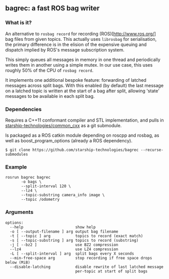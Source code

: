 bagrec: a fast ROS bag writer
-------------------------------------------------

### What is it?

An alternative to `rosbag record` for recording (ROS)[http://www.ros.org/]
bag files from given topics. This actually uses `librosbag` for serialisation,
the primary difference is in the elision of the expensive queuing and
dispatch implied by ROS's message subscription system.

This simply queues all messages in memory in one thread and periodically
writes them in another using a simple mutex. In our use case, this uses
roughly 50% of the CPU of `rosbag record`.

It implements one additional bespoke feature: forwarding of latched messages
across split bags. With this enabled (by default) the last message on a latched
topic is written at the start of a bag after split, allowing 'state' messages
to be available in each split bag.

### Dependencies

Requires a C++11 conformant compiler and STL implementation, and
pulls in [starship-technologies/common_cxx](https://github.com/starship-technologies/common_cxx)
as a git submodule.

Is packaged as a ROS catkin module depending on roscpp and rosbag, as well
as boost_program_options (already a ROS dependency).

   `$ git clone https://github.com/starship-technologies/bagrec --recurse-submodules`

### Example

```
rosrun bagrec bagrec
       -o bags \
       --split-interval 120 \
       --lz4 \
       --topic-substring camera_info image \
       --topic /odometry
```

### Arguments

```
options:
  --help                       show help
  -o [ --output-filename ] arg output bag filename
  -t [ --topic ] arg           topics to record (exact match)
  -s [ --topic-substring ] arg topics to record (substring)
  -j [ --bz2 ]                 use BZ2 compression
  --lz4                        use LZ4 compression
  -L [ --split-interval ] arg  split bags every X seconds
  --min-free-space arg         stop recording if free space drops below (MiB)
  --disable-latching           disable rewrite of last latched message 
                               per-topic at start of split bags
```

